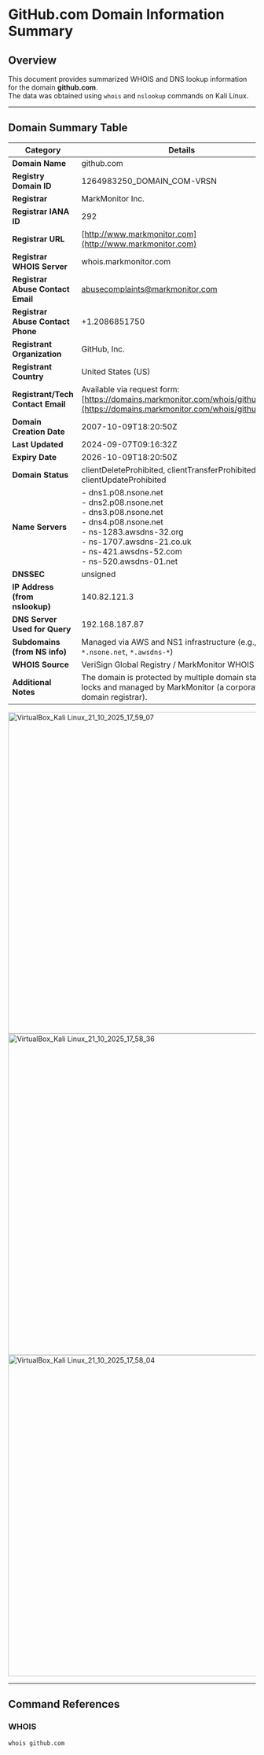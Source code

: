 # GitHub.com Domain Information Summary

## Overview
This document provides summarized WHOIS and DNS lookup information for the domain **github.com**.  
The data was obtained using `whois` and `nslookup` commands on Kali Linux.

---

## Domain Summary Table

| **Category** | **Details** |
|---------------|-------------|
| **Domain Name** | github.com |
| **Registry Domain ID** | 1264983250_DOMAIN_COM-VRSN |
| **Registrar** | MarkMonitor Inc. |
| **Registrar IANA ID** | 292 |
| **Registrar URL** | [http://www.markmonitor.com](http://www.markmonitor.com) |
| **Registrar WHOIS Server** | whois.markmonitor.com |
| **Registrar Abuse Contact Email** | abusecomplaints@markmonitor.com |
| **Registrar Abuse Contact Phone** | +1.2086851750 |
| **Registrant Organization** | GitHub, Inc. |
| **Registrant Country** | United States (US) |
| **Registrant/Tech Contact Email** | Available via request form: [https://domains.markmonitor.com/whois/github.com](https://domains.markmonitor.com/whois/github.com) |
| **Domain Creation Date** | 2007-10-09T18:20:50Z |
| **Last Updated** | 2024-09-07T09:16:32Z |
| **Expiry Date** | 2026-10-09T18:20:50Z |
| **Domain Status** | clientDeleteProhibited, clientTransferProhibited, clientUpdateProhibited |
| **Name Servers** | - dns1.p08.nsone.net<br>- dns2.p08.nsone.net<br>- dns3.p08.nsone.net<br>- dns4.p08.nsone.net<br>- ns-1283.awsdns-32.org<br>- ns-1707.awsdns-21.co.uk<br>- ns-421.awsdns-52.com<br>- ns-520.awsdns-01.net |
| **DNSSEC** | unsigned |
| **IP Address (from nslookup)** | 140.82.121.3 |
| **DNS Server Used for Query** | 192.168.187.87 |
| **Subdomains (from NS info)** | Managed via AWS and NS1 infrastructure (e.g., `*.nsone.net`, `*.awsdns-*`) |
| **WHOIS Source** | VeriSign Global Registry / MarkMonitor WHOIS |
| **Additional Notes** | The domain is protected by multiple domain status locks and managed by MarkMonitor (a corporate domain registrar). |


<img width="1366" height="654" alt="VirtualBox_Kali Linux_21_10_2025_17_59_07" src="https://github.com/user-attachments/assets/c33ab9b5-6af7-4611-b4c0-187b0f638dc6" />
<img width="1366" height="654" alt="VirtualBox_Kali Linux_21_10_2025_17_58_36" src="https://github.com/user-attachments/assets/ed5b6599-8a1a-4ec5-b239-cd961ca1b303" />
<img width="1366" height="654" alt="VirtualBox_Kali Linux_21_10_2025_17_58_04" src="https://github.com/user-attachments/assets/42735040-bdb8-4f3a-b468-8bb769e011c2" />


---

## Command References

### WHOIS
```bash
whois github.com



